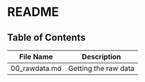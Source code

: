 # README

## Table of Contents

| File Name | Description |
| -- | -- |
|00_rawdata.md | Getting the raw data |
